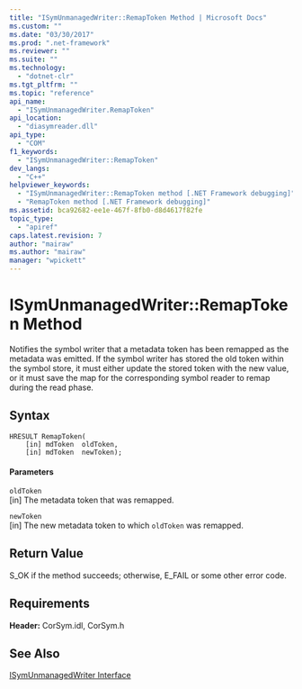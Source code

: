 ```yaml
---
title: "ISymUnmanagedWriter::RemapToken Method | Microsoft Docs"
ms.custom: ""
ms.date: "03/30/2017"
ms.prod: ".net-framework"
ms.reviewer: ""
ms.suite: ""
ms.technology: 
  - "dotnet-clr"
ms.tgt_pltfrm: ""
ms.topic: "reference"
api_name: 
  - "ISymUnmanagedWriter.RemapToken"
api_location: 
  - "diasymreader.dll"
api_type: 
  - "COM"
f1_keywords: 
  - "ISymUnmanagedWriter::RemapToken"
dev_langs: 
  - "C++"
helpviewer_keywords: 
  - "ISymUnmanagedWriter::RemapToken method [.NET Framework debugging]"
  - "RemapToken method [.NET Framework debugging]"
ms.assetid: bca92682-ee1e-467f-8fb0-d8d4617f82fe
topic_type: 
  - "apiref"
caps.latest.revision: 7
author: "mairaw"
ms.author: "mairaw"
manager: "wpickett"
---
```

# ISymUnmanagedWriter::RemapToken Method
Notifies the symbol writer that a metadata token has been remapped as the metadata was emitted. If the symbol writer has stored the old token within the symbol store, it must either update the stored token with the new value, or it must save the map for the corresponding symbol reader to remap during the read phase.  
  
## Syntax  
  
```  
HRESULT RemapToken(  
    [in] mdToken  oldToken,  
    [in] mdToken  newToken);  
```  
  
#### Parameters  
 `oldToken`  
 [in] The metadata token that was remapped.  
  
 `newToken`  
 [in] The new metadata token to which `oldToken` was remapped.  
  
## Return Value  
 S_OK if the method succeeds; otherwise, E_FAIL or some other error code.  
  
## Requirements  
 **Header:** CorSym.idl, CorSym.h  
  
## See Also  
 [ISymUnmanagedWriter Interface](../../../../docs/framework/unmanaged-api/diagnostics/isymunmanagedwriter-interface.md)